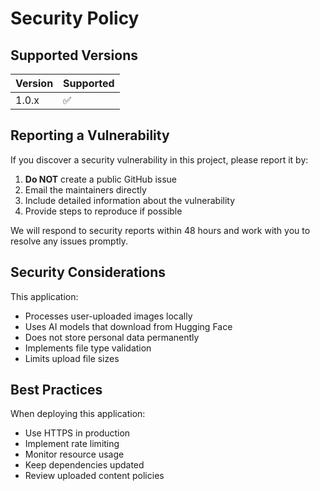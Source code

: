 # Security Policy

## Supported Versions

| Version | Supported          |
| ------- | ------------------ |
| 1.0.x   | :white_check_mark: |

## Reporting a Vulnerability

If you discover a security vulnerability in this project, please report it by:

1. **Do NOT** create a public GitHub issue
2. Email the maintainers directly
3. Include detailed information about the vulnerability
4. Provide steps to reproduce if possible

We will respond to security reports within 48 hours and work with you to resolve any issues promptly.

## Security Considerations

This application:

- Processes user-uploaded images locally
- Uses AI models that download from Hugging Face
- Does not store personal data permanently
- Implements file type validation
- Limits upload file sizes

## Best Practices

When deploying this application:

- Use HTTPS in production
- Implement rate limiting
- Monitor resource usage
- Keep dependencies updated
- Review uploaded content policies
